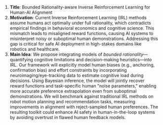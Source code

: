 1. **Title**: Bounded Rationality-aware Inverse Reinforcement Learning for Human-AI Alignment  
2. **Motivation**: Current Inverse Reinforcement Learning (IRL) methods assume humans act optimally under full rationality, which contradicts empirical findings in behavioral economics and cognitive science. This mismatch leads to misaligned reward functions, causing AI systems to misinterpret noisy or suboptimal human demonstrations. Addressing this gap is critical for safe AI deployment in high-stakes domains like robotics and healthcare.  
3. **Main Idea**: We propose integrating models of *bounded rationality*—quantifying cognitive limitations and decision-making heuristics—into IRL. Our framework will explicitly model human biases (e.g., anchoring, confirmation bias) and effort constraints by incorporating neuroimaging/eye-tracking data to estimate cognitive load during decisions. Using Bayesian inference, the model will jointly recover reward functions and task-specific human "noise parameters," enabling more accurate preference extrapolation even from suboptimal demonstrations. We will benchmark against traditional IRL methods on robot motion planning and recommendation tasks, measuring improvements in alignment with reject-sampled human preferences. The resulting toolkit could enhance AI safety in human-in-the-loop systems by avoiding overtrust in flawed human feedback models.